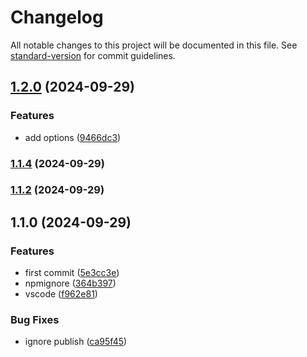 # Changelog

All notable changes to this project will be documented in this file. See [standard-version](https://github.com/conventional-changelog/standard-version) for commit guidelines.

## [1.2.0](https://github.com/nigrosimone/express-fast-json-stringify/compare/v1.1.4...v1.2.0) (2024-09-29)


### Features

* add options ([9466dc3](https://github.com/nigrosimone/express-fast-json-stringify/commit/9466dc30c20693a7ceabf2240d5d9701c76280c0))

### [1.1.4](https://github.com/nigrosimone/express-fast-json-stringify/compare/v1.1.2...v1.1.4) (2024-09-29)

### [1.1.2](https://github.com/nigrosimone/express-fast-json-stringify/compare/v1.1.0...v1.1.2) (2024-09-29)

## 1.1.0 (2024-09-29)


### Features

* first commit ([5e3cc3e](https://github.com/nigrosimone/express-fast-json-stringify/commit/5e3cc3e46fc0d35c07299697d1133636d21bee9b))
* npmignore ([364b397](https://github.com/nigrosimone/express-fast-json-stringify/commit/364b397ec15c14846c427c8c395b756aec839174))
* vscode ([f962e81](https://github.com/nigrosimone/express-fast-json-stringify/commit/f962e8145aeaa517c8b80dc642f5bca6139dff4d))


### Bug Fixes

* ignore publish ([ca95f45](https://github.com/nigrosimone/express-fast-json-stringify/commit/ca95f450e1ce22f957fff4cd9f7520386ee70962))
